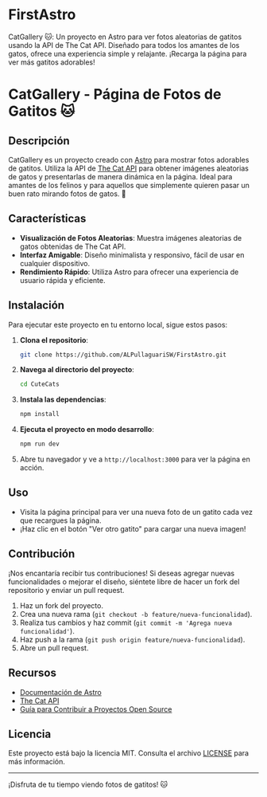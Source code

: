 # FirstAstro
CatGallery 🐱: Un proyecto en Astro para ver fotos aleatorias de gatitos usando la API de The Cat API. Diseñado para todos los amantes de los gatos, ofrece una experiencia simple y relajante. ¡Recarga la página para ver más gatitos adorables!


# CatGallery - Página de Fotos de Gatitos 🐱

## Descripción

CatGallery es un proyecto creado con [Astro](https://astro.build/) para mostrar fotos adorables de gatitos. Utiliza la API de [The Cat API](https://thecatapi.com/) para obtener imágenes aleatorias de gatos y presentarlas de manera dinámica en la página. Ideal para amantes de los felinos y para aquellos que simplemente quieren pasar un buen rato mirando fotos de gatos. 🐾

## Características

- **Visualización de Fotos Aleatorias**: Muestra imágenes aleatorias de gatos obtenidas de The Cat API.
- **Interfaz Amigable**: Diseño minimalista y responsivo, fácil de usar en cualquier dispositivo.
- **Rendimiento Rápido**: Utiliza Astro para ofrecer una experiencia de usuario rápida y eficiente.

## Instalación

Para ejecutar este proyecto en tu entorno local, sigue estos pasos:

1. **Clona el repositorio**:

    ```bash
    git clone https://github.com/ALPullaguariSW/FirstAstro.git

2. **Navega al directorio del proyecto**:

    ```bash
    cd CuteCats
    ```

3. **Instala las dependencias**:

    ```bash
    npm install
    ```

4. **Ejecuta el proyecto en modo desarrollo**:

    ```bash
    npm run dev
    ```

5. Abre tu navegador y ve a `http://localhost:3000` para ver la página en acción.

## Uso

- Visita la página principal para ver una nueva foto de un gatito cada vez que recargues la página.
- ¡Haz clic en el botón "Ver otro gatito" para cargar una nueva imagen!

## Contribución

¡Nos encantaría recibir tus contribuciones! Si deseas agregar nuevas funcionalidades o mejorar el diseño, siéntete libre de hacer un fork del repositorio y enviar un pull request.

1. Haz un fork del proyecto.
2. Crea una nueva rama (`git checkout -b feature/nueva-funcionalidad`).
3. Realiza tus cambios y haz commit (`git commit -m 'Agrega nueva funcionalidad'`).
4. Haz push a la rama (`git push origin feature/nueva-funcionalidad`).
5. Abre un pull request.

## Recursos

- [Documentación de Astro](https://docs.astro.build/)
- [The Cat API](https://thecatapi.com/)
- [Guía para Contribuir a Proyectos Open Source](https://opensource.guide/es/)

## Licencia

Este proyecto está bajo la licencia MIT. Consulta el archivo [LICENSE](LICENSE) para más información.

---

¡Disfruta de tu tiempo viendo fotos de gatitos! 🐱
